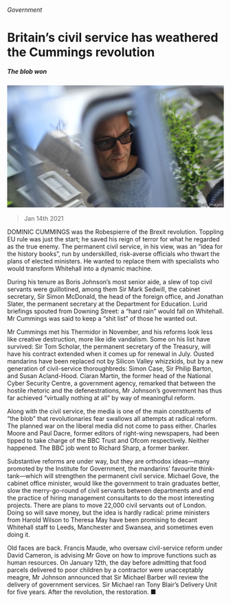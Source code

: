 ###### Government

# Britain’s civil service has weathered the Cummings revolution 

##### The blob won 

![image](images/20210116_brp505.jpg) 

> Jan 14th 2021 


DOMINIC CUMMINGS was the Robespierre of the Brexit revolution. Toppling EU rule was just the start; he saved his reign of terror for what he regarded as the true enemy. The permanent civil service, in his view, was an “idea for the history books”, run by underskilled, risk-averse officials who thwart the plans of elected ministers. He wanted to replace them with specialists who would transform Whitehall into a dynamic machine.


During his tenure as Boris Johnson’s most senior aide, a slew of top civil servants were guillotined, among them Sir Mark Sedwill, the cabinet secretary, Sir Simon McDonald, the head of the foreign office, and Jonathan Slater, the permanent secretary at the Department for Education. Lurid briefings spouted from Downing Street: a “hard rain” would fall on Whitehall. Mr Cummings was said to keep a “shit list” of those he wanted out.



Mr Cummings met his Thermidor in November, and his reforms look less like creative destruction, more like idle vandalism. Some on his list have survived: Sir Tom Scholar, the permanent secretary of the Treasury, will have his contract extended when it comes up for renewal in July. Ousted mandarins have been replaced not by Silicon Valley whizzkids, but by a new generation of civil-service thoroughbreds: Simon Case, Sir Philip Barton, and Susan Acland-Hood. Ciaran Martin, the former head of the National Cyber Security Centre, a government agency, remarked that between the hostile rhetoric and the defenestrations, Mr Johnson’s government has thus far achieved “virtually nothing at all” by way of meaningful reform.


Along with the civil service, the media is one of the main constituents of “the blob” that revolutionaries fear swallows all attempts at radical reform. The planned war on the liberal media did not come to pass either. Charles Moore and Paul Dacre, former editors of right-wing newspapers, had been tipped to take charge of the BBC Trust and Ofcom respectively. Neither happened. The BBC job went to Richard Sharp, a former banker.


Substantive reforms are under way, but they are orthodox ideas—many promoted by the Institute for Government, the mandarins’ favourite think-tank—which will strengthen the permanent civil service. Michael Gove, the cabinet office minister, would like the government to train graduates better, slow the merry-go-round of civil servants between departments and end the practice of hiring management consultants to do the most interesting projects. There are plans to move 22,000 civil servants out of London. Doing so will save money, but the idea is hardly radical: prime ministers from Harold Wilson to Theresa May have been promising to decant Whitehall staff to Leeds, Manchester and Swansea, and sometimes even doing it.


Old faces are back. Francis Maude, who oversaw civil-service reform under David Cameron, is advising Mr Gove on how to improve functions such as human resources. On January 12th, the day before admitting that food parcels delivered to poor children by a contractor were unacceptably meagre, Mr Johnson announced that Sir Michael Barber will review the delivery of government services. Sir Michael ran Tony Blair’s Delivery Unit for five years. After the revolution, the restoration. ■

